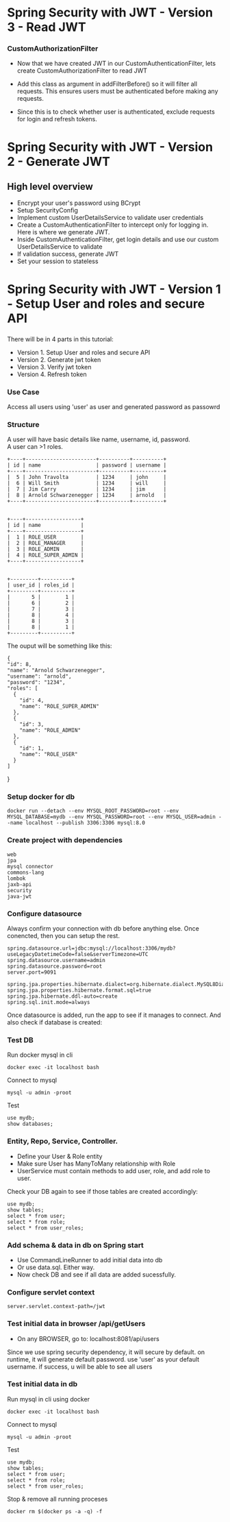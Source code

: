 # Spring Security with JWT - Version 3 - Read JWT

### CustomAuthorizationFilter

- Now that we have created JWT in our CustomAuthenticationFilter, lets create CustomAuthorizationFilter to read JWT

- Add this class as argument in addFilterBefore() so it will filter all requests. This ensures users must be authenticated before making any requests.

- Since this is to check whether user is authenticated, exclude requests for login and refresh tokens.


# Spring Security with JWT - Version 2 - Generate JWT 

## High level overview

- Encrypt your user's password using BCrypt
- Setup SecurityConfig
- Implement custom UserDetailsService to validate user credentials
- Create a CustomAuthenticationFilter to intercept only for logging in. Here is where we generate JWT. 
- Inside CustomAuthenticationFilter, get login details and use our custom UserDetailsService to validate
- If validation success, generate JWT
- Set your session to stateless




###   
# Spring Security with JWT - Version 1 - Setup User and roles and secure API  
###   


There will be in 4 parts in this tutorial:  
- Version 1. Setup User and roles and secure API
- Version 2. Generate jwt token
- Version 3. Verify jwt token
- Version 4. Refresh token

### Use Case

Access all users using 'user' as user and generated password as passowrd

### Structure  

A user will have basic details like name, username, id, password.  
A user can >1 roles.

        
    +----+-----------------------+----------+----------+
    | id | name                  | password | username |
    +----+-----------------------+----------+----------+
    |  5 | John Travolta         | 1234     | john     |
    |  6 | Will Smith            | 1234     | will     |
    |  7 | Jim Carry             | 1234     | jim      |
    |  8 | Arnold Schwarzenegger | 1234     | arnold   |
    +----+-----------------------+----------+----------+


    +----+------------------+
    | id | name             |
    +----+------------------+
    |  1 | ROLE_USER        |
    |  2 | ROLE_MANAGER     |
    |  3 | ROLE_ADMIN       |
    |  4 | ROLE_SUPER_ADMIN |
    +----+------------------+

        
    +---------+----------+
    | user_id | roles_id |
    +---------+----------+
    |       5 |        1 |
    |       6 |        2 |
    |       7 |        3 |
    |       8 |        4 |
    |       8 |        3 |
    |       8 |        1 |
    +---------+----------+

The ouput will be something like this:

    {
    "id": 8,
    "name": "Arnold Schwarzenegger",
    "username": "arnold",
    "password": "1234",
    "roles": [
      {
        "id": 4,
        "name": "ROLE_SUPER_ADMIN"
      },
      {
        "id": 3,
        "name": "ROLE_ADMIN"
      },
      {
        "id": 1,
        "name": "ROLE_USER"
      }
    ]
  }




### Setup docker for db

    docker run --detach --env MYSQL_ROOT_PASSWORD=root --env MYSQL_DATABASE=mydb --env MYSQL_PASSWORD=root --env MYSQL_USER=admin --name localhost --publish 3306:3306 mysql:8.0

### Create project with dependencies

    web
    jpa
    mysql connector
    commons-lang
    lombok
    jaxb-api
    security
    java-jwt

### Configure datasource

Always confirm your connection with db before anything else. Once conencted, then you can setup the rest.  

    spring.datasource.url=jdbc:mysql://localhost:3306/mydb?useLegacyDatetimeCode=false&serverTimezone=UTC
    spring.datasource.username=admin
    spring.datasource.password=root
    server.port=9091
        
    spring.jpa.properties.hibernate.dialect=org.hibernate.dialect.MySQL8Dialect
    spring.jpa.properties.hibernate.format.sql=true
    spring.jpa.hibernate.ddl-auto=create
    spring.sql.init.mode=always

Once datasource is added, run the app to see if it manages to connect. And also check if database is created:  

### Test DB

Run docker mysql in cli  

    docker exec -it localhost bash  

Connect to mysql   

    mysql -u admin -proot  

Test   

    use mydb;  
    show databases;

### Entity, Repo, Service, Controller.

- Define your User & Role entity 
- Make sure User has ManyToMany relationship with Role 
- UserService must contain methods to add user, role, and add role to user.

Check your DB again to see if those tables are created accordingly:  

    use mydb;  
    show tables;  
    select * from user;  
    select * from role;  
    select * from user_roles;  

### Add schema & data in db on Spring start

- Use CommandLineRunner to add initial data into db
- Or use data.sql. Either way.
- Now check DB and see if all data are added sucessfully.


### Configure servlet context

    server.servlet.context-path=/jwt

### Test initial data in browser /api/getUsers

- On any BROWSER, go to: localhost:8081/api/users

Since we use spring security dependency, it will secure by default. on runtime, it will generate default password.  use 'user' as your default username. if success, u will be able to see all users

### Test initial data in db

Run mysql in cli using docker  

    docker exec -it localhost bash  

Connect to mysql   

    mysql -u admin -proot  

Test   

    use mydb;  
    show tables;  
    select * from user;  
    select * from role;  
    select * from user_roles;  

Stop & remove all running proceses  

    docker rm $(docker ps -a -q) -f  






